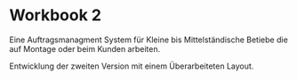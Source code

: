 Workbook 2 
====================

Eine Auftragsmanagment System für Kleine bis Mittelständische Betiebe die auf Montage oder beim Kunden arbeiten. 

Entwicklung der zweiten Version mit einem Überarbeiteten Layout.



